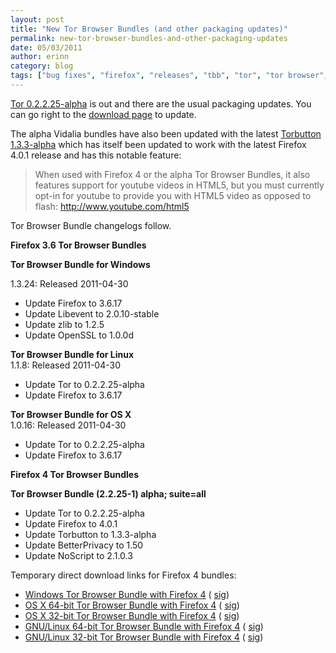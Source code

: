 ```yaml
---
layout: post
title: "New Tor Browser Bundles (and other packaging updates)"
permalink: new-tor-browser-bundles-and-other-packaging-updates
date: 05/03/2011
author: erinn
category: blog
tags: ["bug fixes", "firefox", "releases", "tbb", "tor", "tor browser", "tor browser bundle", "torbutton"]
---
```


[Tor 0.2.2.25-alpha](https://blog.torproject.org/blog/tor-02225-alpha-out) is out and there are the usual packaging updates. You can go right to the [download page](https://www.torproject.org/download) to update.

The alpha Vidalia bundles have also been updated with the latest [Torbutton 1.3.3-alpha](https://lists.torproject.org/pipermail/tor-talk/2011-May/020267.html) which has itself been updated to work with the latest Firefox 4.0.1 release and has this notable feature:

> When used with Firefox 4 or the alpha Tor Browser Bundles, it also  
> features support for youtube videos in HTML5, but you must currently  
> opt-in for youtube to provide you with HTML5 video as opposed to  
> flash: http://www.youtube.com/html5

Tor Browser Bundle changelogs follow.

**Firefox 3.6 Tor Browser Bundles**

**Tor Browser Bundle for Windows**

1.3.24: Released 2011-04-30

- Update Firefox to 3.6.17
- Update Libevent to 2.0.10-stable
- Update zlib to 1.2.5
- Update OpenSSL to 1.0.0d

**Tor Browser Bundle for Linux**  
1.1.8: Released 2011-04-30

- Update Tor to 0.2.2.25-alpha
- Update Firefox to 3.6.17

**Tor Browser Bundle for OS X**  
1.0.16: Released 2011-04-30

- Update Tor to 0.2.2.25-alpha
- Update Firefox to 3.6.17

**Firefox 4 Tor Browser Bundles**

**Tor Browser Bundle (2.2.25-1) alpha; suite=all**

- Update Tor to 0.2.2.25-alpha
- Update Firefox to 4.0.1
- Update Torbutton to 1.3.3-alpha
- Update BetterPrivacy to 1.50
- Update NoScript to 2.1.0.3

Temporary direct download links for Firefox 4 bundles:

- [Windows Tor Browser Bundle with Firefox 4](https://torproject.org/dist/torbrowser/tor-browser-2.2.25-1-alpha_en-US.exe) ( [sig](https://torproject.org/dist/torbrowser/tor-browser-2.2.25-1-alpha_en-US.ex.asc))
- [OS X 64-bit Tor Browser Bundle with Firefox 4](https://torproject.org/dist/torbrowser/osx/TorBrowser-2.2.25-1-alpha-osx-x86_64-en-US.zip) ( [sig](https://torproject.org/dist/torbrowser/osx/TorBrowser-2.2.25-1-alpha-osx-x86_64-en-US.zip.asc))
- [OS X 32-bit Tor Browser Bundle with Firefox 4](https://torproject.org/dist/torbrowser/osx/TorBrowser-2.2.25-1-alpha-osx-i386-en-US.zip) ( [sig](https://torproject.org/dist/torbrowser/osx/TorBrowser-2.2.25-1-alpha-osx-i386-en-US.zip.asc))
- [GNU/Linux 64-bit Tor Browser Bundle with Firefox 4](https://torproject.org/dist/torbrowser/linux/tor-browser-gnu-linux-x86_64-2.2.25-1-alpha-en-US.tar.gz) ( [sig](https://torproject.org/dist/torbrowser/linux/tor-browser-gnu-linux-x86_64-2.2.25-1-alpha-en-US.tar.gz.asc))
- [GNU/Linux 32-bit Tor Browser Bundle with Firefox 4](https://torproject.org/dist/torbrowser/linux/tor-browser-gnu-linux-i686-2.2.25-1-alpha-en-US.tar.gz) ( [sig](https://torproject.org/dist/torbrowser/linux/tor-browser-gnu-linux-i686-2.2.25-1-alpha-en-US.tar.gz.asc))

